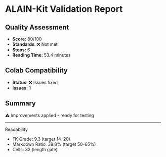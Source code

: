 # ALAIN-Kit Validation Report

## Quality Assessment
- **Score:** 80/100
- **Standards:** ❌ Not met
- **Steps:** 6
- **Reading Time:** 53.4 minutes

## Colab Compatibility
- **Status:** ❌ Issues fixed
- **Issues:** 1

## Summary
⚠️ Improvements applied - ready for testing

---
Readability
- FK Grade: 9.3 (target 14–20)
- Markdown Ratio: 39.8% (target 50–65%)
- Cells: 33 (length gate)
